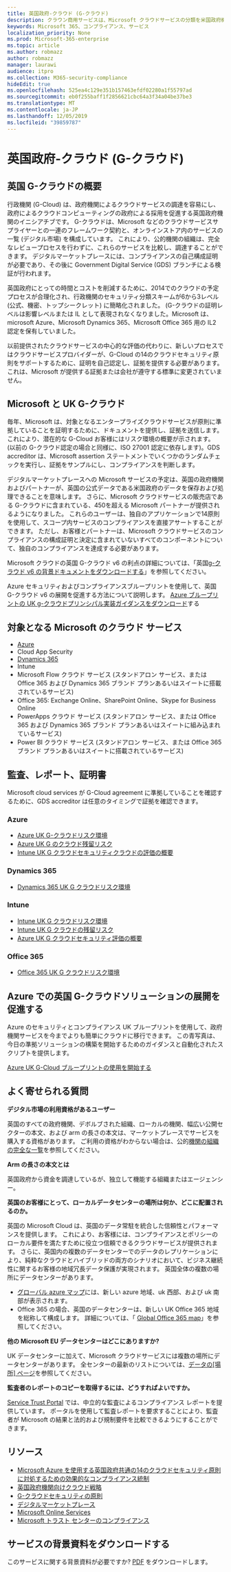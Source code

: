 ```yaml
---
title: 英国政府-クラウド (G-クラウド)
description: クラウン商用サービスは、Microsoft クラウドサービスの分類を米国政府機関に更新します。
keywords: Microsoft 365、コンプライアンス、サービス
localization_priority: None
ms.prod: Microsoft-365-enterprise
ms.topic: article
ms.author: robmazz
author: robmazz
manager: laurawi
audience: itpro
ms.collection: M365-security-compliance
hideEdit: true
ms.openlocfilehash: 525ea4c129e351b157463efdf02280a1f55797ad
ms.sourcegitcommit: eb0f255baff1f2856621cbc64a3f34a04be37be3
ms.translationtype: MT
ms.contentlocale: ja-JP
ms.lasthandoff: 12/05/2019
ms.locfileid: "39859787"
---
```

# <a name="united-kingdom-government-cloud-g-cloud"></a>英国政府-クラウド (G-クラウド)

## <a name="uk-g-cloud-overview"></a>英国 G-クラウドの概要

行政機関 (G-Cloud) は、政府機関によるクラウドサービスの調達を容易にし、政府によるクラウドコンピューティングの政府による採用を促進する英国政府機関のイニシアチブです。 G-クラウドは、Microsoft などのクラウドサービスサプライヤーとの一連のフレームワーク契約と、オンラインストア内のサービスの一覧 (デジタル市場) を構成しています。 これにより、公的機関の組織は、完全なレビュープロセスを行わずに、これらのサービスを比較し、調達することができます。 デジタルマーケットプレースには、コンプライアンスの自己構成証明が必要であり、その後に Government Digital Service (GDS) ブランチによる検証が行われます。

英国政府にとっての時間とコストを削減するために、2014でのクラウドの予定プロセスが合理化され、行政機関のセキュリティ分類スキームが6から3レベル (公式、機密、トップシークレット) に簡略化されました。 (G-クラウドの証明レベルは影響レベルまたは IL として表現されなくなりました。Microsoft は、microsoft Azure、Microsoft Dynamics 365、Microsoft Office 365 用の IL2 認定を保有していました。

以前提供されたクラウドサービスの中心的な評価の代わりに、新しいプロセスではクラウドサービスプロバイダーが、G-Cloud の14のクラウドセキュリティ原則をサポートするために、証明を自己認定し、証拠を提供する必要があります。 これは、Microsoft が提供する証拠または会社が遵守する標準に変更されていません。

## <a name="microsoft-and-uk-g-cloud"></a>Microsoft と UK G-クラウド

毎年、Microsoft は、対象となるエンタープライズクラウドサービスが原則に準拠していることを証明するために、ドキュメントを提供し、証拠を送信します。これにより、潜在的な G-Cloud お客様にはリスク環境の概要が示されます。 (以前の G-クラウド認定の場合と同様に、ISO 27001 認定に依存します)。GDS accreditor は、Microsoft assertion ステートメントでいくつかのランダムチェックを実行し、証拠をサンプルにし、コンプライアンスを判断します。

デジタルマーケットプレースへの Microsoft サービスの予定は、英国の政府機関およびパートナーが、英国の公式データである米国政府のデータを保存および処理できることを意味します。 さらに、Microsoft クラウドサービスの販売店である G-クラウドに含まれている、450を超える Microsoft パートナーが提供されるようになりました。 これらのユーザーは、独自のアプリケーションで14原則を使用して、スコープ内サービスのコンプライアンスを直接アサートすることができます。 ただし、お客様とパートナーは、Microsoft クラウドサービスのコンプライアンスの構成証明と決定に含まれていないすべてのコンポーネントについて、独自のコンプライアンスを達成する必要があります。

Microsoft クラウドの英国 G-クラウド v6 の利点の詳細については、「英国[g-クラウド v6 の背景ドキュメントをダウンロードする](https://aka.ms/uk-g-cloud_backgrounder)」を参照してください。

Azure セキュリティおよびコンプライアンスブループリントを使用して、英国 G-クラウド v6 の展開を促進する方法について説明します。 [Azure ブループリントの UK g-クラウドプリンシパル実装ガイダンスをダウンロード](https://servicetrust.microsoft.com/ViewPage/Blueprint?command=Download&downloadType=Document&downloadId=c3804aba-03a7-4d21-88ad-d9bbe5314a00&docTab=fc060920-cdb8-11e7-bacf-0bf52b09d912_UK_G-Cloud_Blueprint)する

## <a name="microsoft-in-scope-cloud-services"></a>対象となる Microsoft のクラウド サービス

- [Azure](https://aka.ms/AzureCompliance)
- Cloud App Security
- [Dynamics 365](https://aka.ms/d365-compliance-list)
- Intune
- Microsoft Flow クラウド サービス (スタンドアロン サービス、または Office 365 および Dynamics 365 ブランド プランあるいはスイートに搭載されているサービス)
- Office 365: Exchange Online、SharePoint Online、Skype for Business Online
- PowerApps クラウド サービス (スタンドアロン サービス、または Office 365 および Dynamics 365 ブランド プランあるいはスイートに組み込まれているサービス)
- Power BI クラウド サービス (スタンドアロン サービス、または Office 365 ブランド プランあるいはスイートに搭載されているサービス)

## <a name="audits-reports-and-certificates"></a>監査、レポート、証明書

Microsoft cloud services が G-Cloud agreement に準拠していることを確認するために、GDS accreditor は任意のタイミングで証拠を確認できます。

### <a name="azure"></a>Azure

- [Azure UK G-クラウドリスク環境](https://go.microsoft.com/fwlink/?linkid=2099702)
- [Azure UK G のクラウド残留リスク](https://go.microsoft.com/fwlink/?linkid=2099497)
- [Intune UK G クラウドセキュリティクラウドの評価の概要](https://go.microsoft.com/fwlink/?linkid=2099703)

### <a name="dynamics-365"></a>Dynamics 365

- [Dynamics 365 UK G クラウドリスク環境](https://aka.ms/Dynamics365UKGCloudRiskEnvironment)

### <a name="intune"></a>Intune

- [Intune UK G クラウドリスク環境](https://aka.ms/IntuneUKGCloudRiskEnvironment)
- [Intune UK G クラウドの残留リスク](https://aka.ms/IntuneUKGCloudResidualRisk)
- [Azure UK G クラウドセキュリティ評価の概要](https://aka.ms/IntuneUKGCloudSecurityAssessmentSummary)

### <a name="office-365"></a>Office 365

- [Office 365 UK G クラウドリスク環境](https://aka.ms/Office365UKGCloudRiskEnvironment)

## <a name="accelerate-your-deployment-of-uk-g-cloud-solutions-on-azure"></a>Azure での英国 G-クラウドソリューションの展開を促進する

Azure のセキュリティとコンプライアンス UK ブループリントを使用して、政府機関サービスを今までよりも簡単にクラウドに移行できます。 この青写真は、今日の準拠ソリューションの構築を開始するためのガイダンスと自動化されたスクリプトを提供します。

[Azure UK G-Cloud ブループリントの使用を開始する](https://aka.ms/ukofficialblueprint)

## <a name="frequently-asked-questions"></a>よく寄せられる質問

**デジタル市場の利用資格があるユーザー**

英国のすべての政府機関、デボルブされた組織、ローカルの機関、幅広い公開セクターの本文、および arm の長さの本文は、マーケットプレースでサービスを購入する資格があります。 ご利用の資格がわからない場合は、公的[機関の組織の完全な一覧](https://www.gov.uk/government/publications/public-sector-organisations-eligible-to-use-cloudstore)を参照してください。

**Arm の長さの本文とは**

英国政府から資金を調達しているが、独立して機能する組織またはエージェンシー。

**英国のお客様にとって、ローカルデータセンターの場所は何か、どこに配置されるのか。**

英国の Microsoft Cloud は、英国のデータ常駐を統合した信頼性とパフォーマンスを提供します。 これにより、お客様には、コンプライアンスとポリシーのローカル要件を満たすために役立つ信頼できるクラウドサービスが提供されます。 さらに、英国内の複数のデータセンターでのデータのレプリケーションにより、純粋なクラウドとハイブリッドの両方のシナリオにおいて、ビジネス継続性に関するお客様の地域冗長データ保護が実現されます。 英国全体の複数の場所にデータセンターがあります。

- [グローバル azure マップ](https://azuredatacentermap.azurewebsites.net/)には、新しい azure 地域、uk 西部、および uk 南部が表示されます。
- Office 365 の場合、英国のデータセンターは、新しい UK Office 365 地域を総称して構成します。 詳細については、「 [Global Office 365 map](https://o365datacentermap.azurewebsites.net/)」を参照してください。

**他の Microsoft EU データセンターはどこにありますか?**

UK データセンターに加えて、Microsoft クラウドサービスには複数の場所にデータセンターがあります。 全センターの最新のリストについては、[データの[場所] ページ](https://www.microsoft.com/TrustCenter/Privacy/where-your-data-is-located)を参照してください。

**監査者のレポートのコピーを取得するには、どうすればよいですか。**

[Service Trust Portal](https://support.office.com/article/Get-started-with-the-Service-Trust-Portal-for-Office-365-for-business-Azure-and-Dynamics-CRM-Online-subscriptions-f30e2353-0bd6-41ed-8347-eea1fb8d2662) では、中立的な監査によるコンプライアンス レポートを提供しています。 ポータルを使用して監査レポートを要求することにより、監査者が Microsoft の結果と法的および規制要件を比較できるようにすることができます。

## <a name="resources"></a>リソース

- [Microsoft Azure を使用する英国政府共通の14のクラウドセキュリティ原則に対処するための効果的なコンプライアンス統制](https://aka.ms/complianceuk)
- [英国政府機関向けクラウド戦略](https://aka.ms/UK_govt_cloud_strategy)
- [G-クラウドセキュリティの原則](https://aka.ms/UK-G-Cloud)
- [デジタルマーケットプレース](https://www.digitalmarketplace.service.gov.uk/)
- [Microsoft Online Services](https://aka.ms/Online-Services-Terms)
- [Microsoft トラスト センターのコンプライアンス](https://www.microsoft.com/trust-center/compliance/compliance-overview)

## <a name="download-the-offering-backgrounder"></a>サービスの背景資料をダウンロードする

このサービスに関する背景資料が必要ですか? [PDF](https://download.microsoft.com/download/9/E/0/9E008CC0-6783-4472-B19D-F5B6970DD73A/UK_GCloud_Compliance_Backgrounder.pdf) をダウンロードします。
